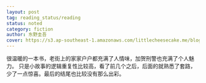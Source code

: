 ```yaml
---
layout: post
tag: reading_status/reading
status: noted
category: fiction
author: 东野圭吾
cover: https://s3.ap-southeast-1.amazonaws.com/littlecheesecake.me/blog-post/books/新参者.jpg
---
```


很温暖的一本书，老街上的家家户户都充满了人情味，加贺刑警也充满了个人魅力。 只是小故事的逻辑重复性比较高，看了前几个之后，后面的就熟悉了套路，少了一点惊喜。最后的结尾也比较没有那么出彩。